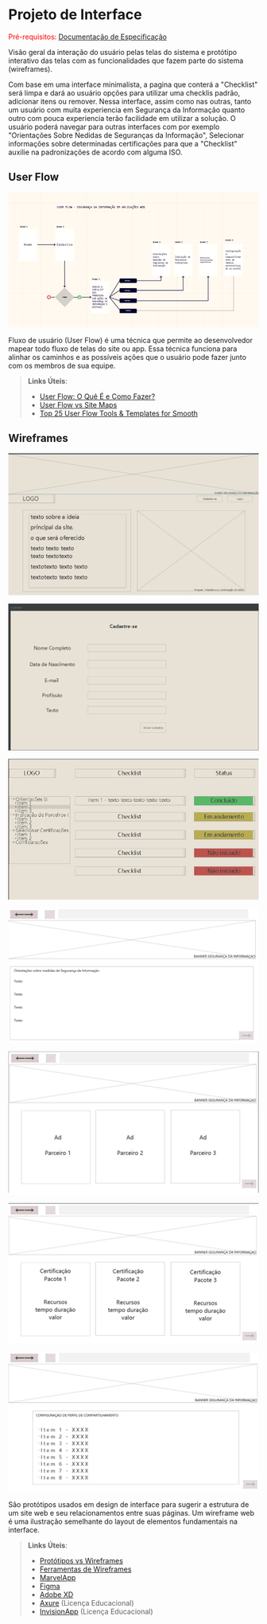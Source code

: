 
# Projeto de Interface

<span style="color:red">Pré-requisitos: <a href="2-Especificação do Projeto.md"> Documentação de Especificação</a></span>

Visão geral da interação do usuário pelas telas do sistema e protótipo interativo das telas com as funcionalidades que fazem parte do sistema (wireframes).

Com base em uma interface minimalista, a pagina que conterá a "Checklist" será limpa e dará ao usuário opções para utilizar uma checklis padrão, adicionar itens ou remover. Nessa interface, assim como nas outras, tanto um usuário com muita experiencia em Segurança da Informação quanto outro com pouca experiencia terão facilidade em utilizar a solução. O usuário poderá navegar para outras interfaces com por exemplo "Orientações Sobre Nedidas de Seguranças da Informação", Selecionar informações sobre determinadas certificações para que a "Checklist" auxilie na padronizações de acordo com alguma ISO. 
 

## User Flow

![Exemplo de UserFlow](https://github.com/ICEI-PUC-Minas-PMV-SI/pmv-si-2021-1-e1-proj-web-t3-seguranca-em-aplicacoes-web/blob/main/UserFlow_SI.png)

Fluxo de usuário (User Flow) é uma técnica que permite ao desenvolvedor mapear todo fluxo de telas do site ou app. Essa técnica funciona para alinhar os caminhos e as possíveis ações que o usuário pode fazer junto com os membros de sua equipe.

> **Links Úteis**:
> - [User Flow: O Quê É e Como Fazer?](https://medium.com/7bits/fluxo-de-usu%C3%A1rio-user-flow-o-que-%C3%A9-como-fazer-79d965872534)
> - [User Flow vs Site Maps](http://designr.com.br/sitemap-e-user-flow-quais-as-diferencas-e-quando-usar-cada-um/)
> - [Top 25 User Flow Tools & Templates for Smooth](https://www.mockplus.com/blog/post/user-flow-tools)


## Wireframes

![1-HOME](https://github.com/ICEI-PUC-Minas-PMV-SI/pmv-si-2021-1-e1-proj-web-t3-seguranca-em-aplicacoes-web/blob/main/presentation/1%20-%20Home.jpeg)

![2-CADASTRO](https://github.com/ICEI-PUC-Minas-PMV-SI/pmv-si-2021-1-e1-proj-web-t3-seguranca-em-aplicacoes-web/blob/main/presentation/2%20-%20Cadastro.jpeg)

![3-Checklist](https://github.com/ICEI-PUC-Minas-PMV-SI/pmv-si-2021-1-e1-proj-web-t3-seguranca-em-aplicacoes-web/blob/main/presentation/3%20-%20Checklist.jpg)

![4-Orientações](https://github.com/ICEI-PUC-Minas-PMV-SI/pmv-si-2021-1-e1-proj-web-t3-seguranca-em-aplicacoes-web/blob/main/presentation/4%20-%20Orienta%C3%A7%C3%B5es_SI.jpg)

![5-Parceiros](https://github.com/ICEI-PUC-Minas-PMV-SI/pmv-si-2021-1-e1-proj-web-t3-seguranca-em-aplicacoes-web/blob/main/presentation/5%20-%20Parceiros%20Confiaveis.jpg)

![6-Escolha da Certificação](https://github.com/ICEI-PUC-Minas-PMV-SI/pmv-si-2021-1-e1-proj-web-t3-seguranca-em-aplicacoes-web/blob/main/presentation/6%20-%20Escolha%20da%20Certificacao.jpg)

![Configurações](https://github.com/ICEI-PUC-Minas-PMV-SI/pmv-si-2021-1-e1-proj-web-t3-seguranca-em-aplicacoes-web/blob/main/presentation/7%20-%20Configura%C3%A7%C3%B5es.jpg)

São protótipos usados em design de interface para sugerir a estrutura de um site web e seu relacionamentos entre suas páginas. Um wireframe web é uma ilustração semelhante do layout de elementos fundamentais na interface.
 
> **Links Úteis**:
> - [Protótipos vs Wireframes](https://www.nngroup.com/videos/prototypes-vs-wireframes-ux-projects/)
> - [Ferramentas de Wireframes](https://rockcontent.com/blog/wireframes/)
> - [MarvelApp](https://marvelapp.com/developers/documentation/tutorials/)
> - [Figma](https://www.figma.com/)
> - [Adobe XD](https://www.adobe.com/br/products/xd.html#scroll)
> - [Axure](https://www.axure.com/edu) (Licença Educacional)
> - [InvisionApp](https://www.invisionapp.com/) (Licença Educacional)
